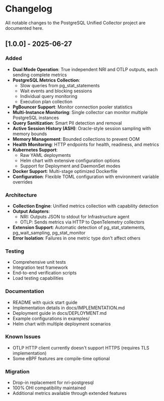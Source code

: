 # Changelog

All notable changes to the PostgreSQL Unified Collector project are documented here.

## [1.0.0] - 2025-06-27

### Added
- **Dual Mode Operation**: True independent NRI and OTLP outputs, each sending complete metrics
- **PostgreSQL Metrics Collection**:
  - Slow queries from pg_stat_statements
  - Wait events and blocking sessions
  - Individual query monitoring
  - Execution plan collection
- **PgBouncer Support**: Monitor connection pooler statistics
- **Multi-Instance Monitoring**: Single collector can monitor multiple PostgreSQL instances
- **Query Sanitization**: Smart PII detection and removal
- **Active Session History (ASH)**: Oracle-style session sampling with memory bounds
- **Memory Management**: Bounded collections to prevent OOM
- **Health Monitoring**: HTTP endpoints for health, readiness, and metrics
- **Kubernetes Support**:
  - Raw YAML deployments
  - Helm chart with extensive configuration options
  - Support for Deployment and DaemonSet modes
- **Docker Support**: Multi-stage optimized Dockerfile
- **Configuration**: Flexible TOML configuration with environment variable overrides

### Architecture
- **Collection Engine**: Unified metrics collection with capability detection
- **Output Adapters**: 
  - NRI: Outputs JSON to stdout for Infrastructure agent
  - OTLP: Sends metrics via HTTP to OpenTelemetry collectors
- **Extension Support**: Automatic detection of pg_stat_statements, pg_wait_sampling, pg_stat_monitor
- **Error Isolation**: Failures in one metric type don't affect others

### Testing
- Comprehensive unit tests
- Integration test framework
- End-to-end verification scripts
- Load testing capabilities

### Documentation
- README with quick start guide
- Implementation details in docs/IMPLEMENTATION.md
- Deployment guide in docs/DEPLOYMENT.md
- Example configurations in examples/
- Helm chart with multiple deployment scenarios

### Known Issues
- OTLP HTTP client currently doesn't support HTTPS (requires TLS implementation)
- Some eBPF features are compile-time optional

### Migration
- Drop-in replacement for nri-postgresql
- 100% OHI compatibility maintained
- Additional metrics available through extended features